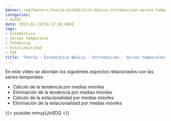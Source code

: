 ```yaml
---
banner: img/banners/teoría-estadística-básica-introducción-series-temporales.jpg
categories:
- ULPGC
date: 2013-02-22T14:17:59.000Z
tags:
- Estadística
- Series temporales
- Tendencia
- Estacionalidad
- IVE
title: 'Teoría - Estadística Básica - Introducción - Series temporales'
---
```


En este vídeo se abordan los siguientes aspectos relacionados con las series temporales:
- Cálculo de la tendencia por medias móviles
- Eliminación de la tendencia por medias móviles
- Cálculo de la estacionalidad por medias móviles
- Eliminación de la estacionalidad por medias móviles

{{< youtube mmuyLjlc6DQ >}}
